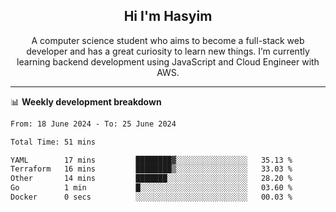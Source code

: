 <h2 align="center">Hi I'm Hasyim</h2>

<p align="center">A computer science student who aims to become a full-stack web developer and has a great curiosity to learn new things. I’m currently learning backend development using JavaScript and Cloud Engineer with AWS.</p>

---

📊 **Weekly development breakdown**

<!--START_SECTION:waka-->

```txt
From: 18 June 2024 - To: 25 June 2024

Total Time: 51 mins

YAML        17 mins         ████████▓░░░░░░░░░░░░░░░░   35.13 %
Terraform   16 mins         ████████▒░░░░░░░░░░░░░░░░   33.03 %
Other       14 mins         ███████░░░░░░░░░░░░░░░░░░   28.20 %
Go          1 min           █░░░░░░░░░░░░░░░░░░░░░░░░   03.60 %
Docker      0 secs          ░░░░░░░░░░░░░░░░░░░░░░░░░   00.03 %
```

<!--END_SECTION:waka-->


<!-- - You can reach me on **hasyim11c@gmail.com** -->

